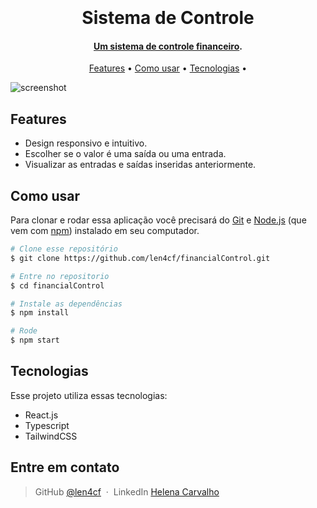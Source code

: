 <h1 align="center">
  <br>
  
  <br>
  Sistema de Controle
  <br>
</h1>

<h4 align="center"><a href="http://electron.atom.io" target="_blank">Um sistema de controle financeiro</a>.</h4>

<p align="center">
  <a href="#key-features">Features</a> •
  <a href="#how-to-use">Como usar</a> •
  <a href="#credits">Tecnologias</a> •
</p>

![screenshot](../controleFinanceiro/src/assets/financialControl.png)

## Features

- Design responsivo e intuitivo.
- Escolher se o valor é uma saída ou uma entrada.
- Visualizar as entradas e saídas inseridas anteriormente.

## Como usar

Para clonar e rodar essa aplicação você precisará do [Git](https://git-scm.com) e [Node.js](https://nodejs.org/en/download/) (que vem com [npm](http://npmjs.com)) instalado em seu computador.

```bash
# Clone esse repositório
$ git clone https://github.com/len4cf/financialControl.git

# Entre no repositorio
$ cd financialControl

# Instale as dependências
$ npm install

# Rode
$ npm start

```

## Tecnologias

Esse projeto utiliza essas tecnologias:

- React.js
- Typescript
- TailwindCSS

## Entre em contato

> GitHub [@len4cf](https://github.com/len4cf) &nbsp;&middot;&nbsp;
> LinkedIn [Helena Carvalho](https://www.linkedin.com/in/helenacarvalhoferreira/)
